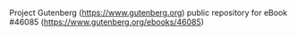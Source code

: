 Project Gutenberg (https://www.gutenberg.org) public repository for eBook #46085 (https://www.gutenberg.org/ebooks/46085)

